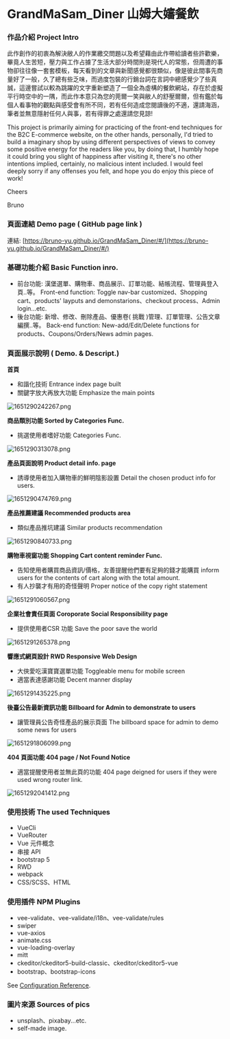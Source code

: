 # GrandMaSam_Diner 山姆大嬸餐飲

### 作品介紹 Project Intro

此作創作的初衷為解決敝人的作業繳交問題以及希望藉由此作帶給讀者些許歡樂，畢竟人生苦短，壓力與工作占據了生活大部分時間則是現代人的常態，但周遭的事物卻往往像一套套模板，每天看到的文章與新聞感覺都很類似，像是彼此間事先商量好了一般，久了總有些乏味，而過度包裝的行銷台詞在言詞中總感覺少了些真誠，這邊嘗試以較為跳躍的文字重新塑造了一個全為虛構的餐飲網站，存在於虛擬平行時空中的一隅，而此作本意只為您的莞爾一笑與敝人的舒壓爾爾，但有鑑於每個人看事物的觀點與感受會有所不同，若有任何造成您閱讀後的不適，還請海涵，筆者並無意隱射任何人與事，若有得罪之處還請您見諒!

This project is primarily aiming for practicing of the front-end techniques for the B2C E-commerce website, on the other hands, personally, I'd tried to build a imaginary shop by using different perspectives of views to convey some positive energy for the readers like you, by doing that, I humbly hope it could bring you slight of happiness after visiting it, there's no other intentions implied, certainly, no malicious intent included. I would feel deeply sorry if any offenses you felt, and hope you do enjoy this piece of work!

Cheers

Bruno

### 頁面連結 Demo page ( GitHub page link )

連結: [https://bruno-yu.github.io/GrandMaSam_Diner/#/](https://bruno-yu.github.io/GrandMaSam_Diner/#/)

### 基礎功能介紹 Basic Function inro.

- 前台功能: 漢堡選單、購物車、商品展示、訂單功能、結帳流程、管理員登入頁..等。
  Front-end function: Toggle nav-bar customized、Shopping cart、products' layputs and demonstarions、checkout process、Admin login...etc.
- 後台功能: 新增、修改、刪除產品、優惠卷( 挑戰 )管理、訂單管理、公告文章編撰..等。
  Back-end function: New-add/Edit/Delete functions for products、Coupons/Orders/News admin pages.

### 頁面展示說明 ( Demo. & Descript.)

**首頁**

* 和諧化技術
  Entrance index page built
* 關鍵字放大再放大功能
  Emphasize the main points

![1651290242267.png](image/README/1651290242267.png)

**商品類別功能 Sorted by Categories Func.**

* 挑選使用者嗜好功能
  Categories Func.

![1651290313078.png](image/README/1651290313078.png)

**產品頁面說明 Product detail info. page**

* 誘導使用者加入購物車的鮮明陰影設置
  Detail the chosen product info for users.

![1651290474769.png](image/README/1651290474769.png)

**產品推薦建議 Recommended products area**

* 類似產品推坑建議
  Similar products recommendation

![1651290840733.png](image/README/1651290840733.png)

**購物車視窗功能 Shopping Cart content reminder Func.**

* 告知使用者購買商品資訊/價格，友善提醒他們要有足夠的錢才能購買
  inform users for the contents of cart along with the total amount.
* 有人抄襲才有用的奇怪聲明
  Proper notice of the copy right statement

![1651291060567.png](image/README/1651291060567.png)

**企業社會責任頁面 Coroporate Social Responsibility page**

* 提供使用者CSR 功能
  Save the poor save the world

![1651291265378.png](image/README/1651291265378.png)

**響應式網頁設計 RWD Responsive Web Design** 

* 大俠愛吃漢寶寶選單功能
  Toggleable menu for mobile screen
* 適當表達感謝功能
  Decent manner display

![1651291435225.png](image/README/1651291435225.png)

**後臺公告最新資訊功能 Billboard for Admin to demonstrate to users**

* 讓管理員公告奇怪產品的展示頁面
  The billboard space for admin to demo some news for users

![1651291806099.png](image/README/1651291806099.png)

**404 頁面功能 404 page / Not Found Notice**

* 適當提醒使用者並無此頁的功能
  404 page deigned for users if they were used wrong router link.

![1651292041412.png](image/README/1651292041412.png)

### 使用技術 The used Techniques

- VueCli
- VueRouter
- Vue 元件概念
- 串接 API
- bootstrap 5
- RWD
- webpack
- CSS/SCSS、HTML

### 使用插件 NPM Plugins

- vee-validate、vee-validate/i18n、vee-validate/rules
- swiper
- vue-axios
- animate.css
- vue-loading-overlay
- mitt
- ckeditor/ckeditor5-build-classic、ckeditor/ckeditor5-vue
- bootstrap、bootstrap-icons

See [Configuration Reference](https://cli.vuejs.org/config/).

### 圖片來源 Sources of pics

- unsplash、pixabay...etc.
- self-made image.
